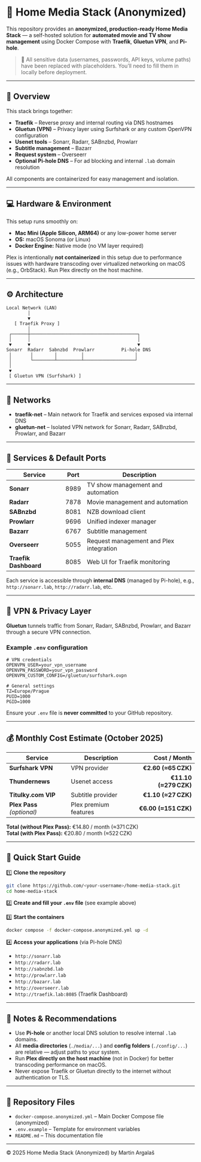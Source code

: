 # 🧩 Home Media Stack (Anonymized)

This repository provides an **anonymized, production-ready Home Media Stack** — a self-hosted solution for **automated movie and TV show management** using Docker Compose with **Traefik**, **Gluetun VPN**, and **Pi-hole**.

> 🧠 All sensitive data (usernames, passwords, API keys, volume paths) have been replaced with placeholders. You’ll need to fill them in locally before deployment.

---

## 🚀 Overview
This stack brings together:
- **Traefik** – Reverse proxy and internal routing via DNS hostnames
- **Gluetun (VPN)** – Privacy layer using Surfshark or any custom OpenVPN configuration
- **Usenet tools** – Sonarr, Radarr, SABnzbd, Prowlarr
- **Subtitle management** – Bazarr
- **Request system** – Overseerr
- **Optional Pi-hole DNS** – For ad blocking and internal `.lab` domain resolution

All components are containerized for easy management and isolation.

---

## 💻 Hardware & Environment
This setup runs smoothly on:
- **Mac Mini (Apple Silicon, ARM64)** or any low-power home server
- **OS:** macOS Sonoma (or Linux)
- **Docker Engine:** Native mode (no VM layer required)

Plex is intentionally **not containerized** in this setup due to performance issues with hardware transcoding over virtualized networking on macOS (e.g., OrbStack). Run Plex directly on the host machine.

---

## ⚙️ Architecture
```
Local Network (LAN)
        │
        ▼
   [ Traefik Proxy ]
        │
 ┌──────┼────────────────────────────────────────┐
 │      │                                        │
 ▼      ▼                                        ▼
Sonarr  Radarr  Sabnzbd  Prowlarr          Pi-hole DNS
 │       │        │         │                   │
 │       └────────┴─────────┴───────────────────┘
 │
 ▼
 [ Gluetun VPN (Surfshark) ]
```

---

## 🧱 Networks
- **traefik-net** – Main network for Traefik and services exposed via internal DNS
- **gluetun-net** – Isolated VPN network for Sonarr, Radarr, SABnzbd, Prowlarr, and Bazarr

---

## 🧩 Services & Default Ports
| Service | Port | Description |
|----------|------|-------------|
| **Sonarr** | 8989 | TV show management and automation |
| **Radarr** | 7878 | Movie management and automation |
| **SABnzbd** | 8081 | NZB download client |
| **Prowlarr** | 9696 | Unified indexer manager |
| **Bazarr** | 6767 | Subtitle management |
| **Overseerr** | 5055 | Request management and Plex integration |
| **Traefik Dashboard** | 8085 | Web UI for Traefik monitoring |

Each service is accessible through **internal DNS** (managed by Pi-hole), e.g., `http://sonarr.lab`, `http://radarr.lab`, etc.

---

## 🔐 VPN & Privacy Layer
**Gluetun** tunnels traffic from Sonarr, Radarr, SABnzbd, Prowlarr, and Bazarr through a secure VPN connection.

### Example `.env` configuration
```env
# VPN credentials
OPENVPN_USER=your_vpn_username
OPENVPN_PASSWORD=your_vpn_password
OPENVPN_CUSTOM_CONFIG=/gluetun/surfshark.ovpn

# General settings
TZ=Europe/Prague
PUID=1000
PGID=1000
```

Ensure your `.env` file is **never committed** to your GitHub repository.

---

## 💰 Monthly Cost Estimate (October 2025)
| Service | Description | Cost / Month |
|----------|--------------|---------------:|
| **Surfshark VPN** | VPN provider | **€2.60 (≈65 CZK)** |
| **Thundernews** | Usenet access | **€11.10 (≈279 CZK)** |
| **Titulky.com VIP** | Subtitle provider | **€1.10 (≈27 CZK)** |
| **Plex Pass** *(optional)* | Plex premium features | **€6.00 (≈151 CZK)** |

**Total (without Plex Pass):** €14.80 / month (≈371 CZK)  
**Total (with Plex Pass):** €20.80 / month (≈522 CZK)

---

## 🧭 Quick Start Guide
1️⃣ **Clone the repository**
```bash
git clone https://github.com/<your-username>/home-media-stack.git
cd home-media-stack
```

2️⃣ **Create and fill your `.env` file** (see example above)

3️⃣ **Start the containers**
```bash
docker compose -f docker-compose.anonymized.yml up -d
```

4️⃣ **Access your applications** (via Pi-hole DNS)
- `http://sonarr.lab`
- `http://radarr.lab`
- `http://sabnzbd.lab`
- `http://prowlarr.lab`
- `http://bazarr.lab`
- `http://overseerr.lab`
- `http://traefik.lab:8085` (Traefik Dashboard)

---

## 🧰 Notes & Recommendations
- Use **Pi-hole** or another local DNS solution to resolve internal `.lab` domains.
- All **media directories** (`./media/...`) and **config folders** (`./config/...`) are relative — adjust paths to your system.
- Run **Plex directly on the host machine** (not in Docker) for better transcoding performance on macOS.
- Never expose Traefik or Gluetun directly to the internet without authentication or TLS.

---

## 🧾 Repository Files
- `docker-compose.anonymized.yml` – Main Docker Compose file (anonymized)
- `.env.example` – Template for environment variables
- `README.md` – This documentation file

---

© 2025 Home Media Stack (Anonymized) by Martin Argalaš

